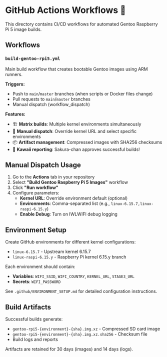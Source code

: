 # GitHub Actions Workflows 🤖

This directory contains CI/CD workflows for automated Gentoo Raspberry Pi 5 image builds.

## Workflows

### `build-gentoo-rpi5.yml`
Main build workflow that creates bootable Gentoo images using ARM runners.

**Triggers:**
- Push to `main`/`master` branches (when scripts or Docker files change)
- Pull requests to `main`/`master` branches
- Manual dispatch (workflow_dispatch)

**Features:**
- 🏗️ **Matrix builds**: Multiple kernel environments simultaneously
- 🔧 **Manual dispatch**: Override kernel URL and select specific environments
- 📦 **Artifact management**: Compressed images with SHA256 checksums
- 🌸 **Kawaii reporting**: Sakura-chan approves successful builds!

## Manual Dispatch Usage

1. Go to the **Actions** tab in your repository
2. Select **"Build Gentoo Raspberry Pi 5 Images"** workflow  
3. Click **"Run workflow"**
4. Configure parameters:
   - **Kernel URL**: Override environment default (optional)
   - **Environments**: Comma-separated list (e.g., `linux-6.15.7,linux-raspi-6.15.y`)
   - **Enable Debug**: Turn on IWLWIFI debug logging

## Environment Setup

Create GitHub environments for different kernel configurations:

- `linux-6.15.7` - Upstream kernel 6.15.7
- `linux-raspi-6.15.y` - Raspberry Pi kernel 6.15.y branch

Each environment should contain:
- **Variables**: `WIFI_SSID`, `WIFI_COUNTRY`, `KERNEL_URL`, `STAGE3_URL`
- **Secrets**: `WIFI_PASSWORD`

See `.github/ENVIRONMENT_SETUP.md` for detailed configuration instructions.

## Build Artifacts

Successful builds generate:
- `gentoo-rpi5-{environment}-{sha}.img.xz` - Compressed SD card image
- `gentoo-rpi5-{environment}-{sha}.img.xz.sha256` - Checksum file
- Build logs and reports

Artifacts are retained for 30 days (images) and 14 days (logs).